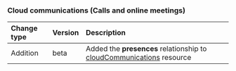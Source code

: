 ### Cloud communications (Calls and online meetings)

| **Change type** | **Version** | **Description** |
|:---|:---|:---|
|Addition|beta|Added the **presences** relationship to [cloudCommunications](/graph/api/resources/cloudCommunications?view=graph-rest-beta) resource|
